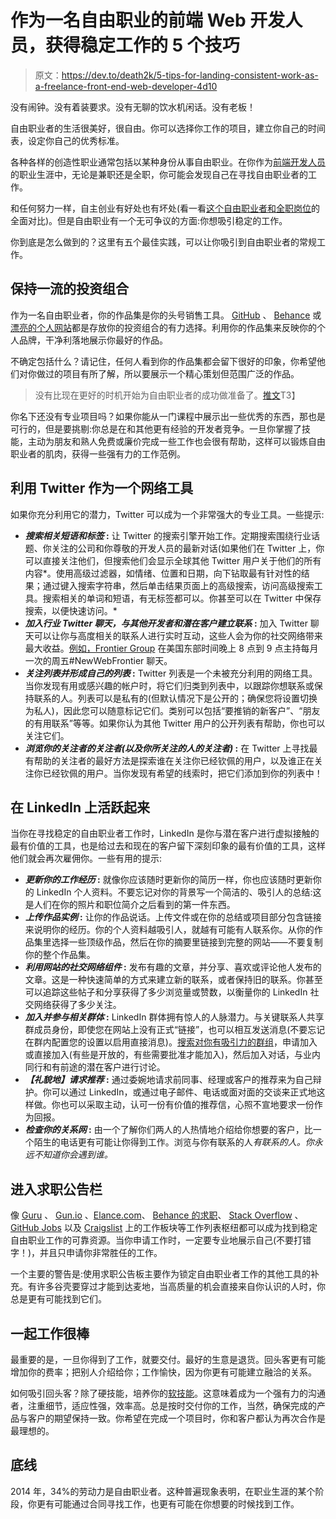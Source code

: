 # 作为一名自由职业的前端 Web 开发人员，获得稳定工作的 5 个技巧

> 原文：<https://dev.to/death2k/5-tips-for-landing-consistent-work-as-a-freelance-front-end-web-developer-4d10>

没有闹钟。没有着装要求。没有无聊的饮水机闲话。没有老板！

自由职业者的生活很美好，很自由。你可以选择你工作的项目，建立你自己的时间表，设定你自己的优秀标准。

各种各样的创造性职业通常包括以某种身份从事自由职业。在你作为[前端开发人员](https://www.udacity.com/course/front-end-web-developer-nanodegree--nd001)的职业生涯中，无论是兼职还是全职，你可能会发现自己在寻找自由职业者的工作。

和任何努力一样，自主创业有好处也有坏处(看一看[这个自由职业者和全职岗位](http://blog.udacity.com/2014/09/front-end-web-development-freelancing-vs-full-time)的全面对比)。但是自由职业有一个无可争议的方面:你想吸引稳定的工作。

你到底是怎么做到的？这里有五个最佳实践，可以让你吸引到自由职业者的常规工作。

## 保持一流的投资组合

作为一名自由职业者，你的作品集是你的头号销售工具。 [GitHub](https://github.com/) 、 [Behance](https://www.behance.net/) 或[漂亮的个人网站](http://www.creativebloq.com/portfolios/examples-712368)都是存放你的投资组合的有力选择。利用你的作品集来反映你的个人品牌，干净利落地展示你最好的作品。

不确定包括什么？请记住，任何人看到你的作品集都会留下很好的印象，你希望他们对你做过的项目有所了解，所以要展示一个精心策划但范围广泛的作品。

> 没有比现在更好的时机开始为自由职业者的成功做准备了。[推文](http://twitter.com/intent/tweet?url=https://blog.udacity.com/2014/11/5-tips-for-landing-consistent-work-as.html&text=There%E2%80%99s%20no%20time%20like%20the%20present%20to%20start%20setting%20yourself%20up%20for%20freelance%20success.&related=udacity&hashtags=front-end%20web%20dev, "Tweet this!")T3】

你名下还没有专业项目吗？如果你能从一门课程中展示出一些优秀的东西，那也是可行的，但是要挑剔:你总是在和其他更有经验的开发者竞争。一旦你掌握了技能，主动为朋友和熟人免费或廉价完成一些工作也会很有帮助，这样可以锻炼自由职业者的肌肉，获得一些强有力的工作范例。

## 利用 Twitter 作为一个网络工具

如果你充分利用它的潜力，Twitter 可以成为一个非常强大的专业工具。一些提示:

*   ***搜索相关短语和标签* :** 让 Twitter 的搜索引擎开始工作。定期搜索围绕行业话题、你关注的公司和你尊敬的开发人员的最新对话(如果他们在 Twitter 上，你可以直接关注他们，但搜索他们会显示全球其他 Twitter 用户关于他们的所有内容*。使用高级过滤器，如情绪、位置和日期，向下钻取最有针对性的结果；通过键入搜索字符串，然后单击结果页面上的高级搜索，访问高级搜索工具。搜索相关的单词和短语，有无标签都可以。你甚至可以在 Twitter 中保存搜索，以便快速访问。*
*   ***加入行业 Twitter 聊天，与其他开发者和潜在客户建立联系* :** 加入 Twitter 聊天可以让你与高度相关的联系人进行实时互动，这些人会为你的社交网络带来最大收益。[例如，Frontier Group](https://twitter.com/@frontiergroup) 在美国东部时间晚上 8 点到 9 点主持每月一次的周五#NewWebFrontier 聊天。
*   ***关注列表并形成自己的列表* :** Twitter 列表是一个未被充分利用的网络工具。当你发现有用或感兴趣的帐户时，将它们归类到列表中，以跟踪你想联系或保持联系的人。列表可以是私有的(但默认情况下是公开的；确保您将设置切换为私人)，因此您可以随意标记它们。类别可以包括“要推销的新客户”、“朋友的有用联系”等等。如果你认为其他 Twitter 用户的公开列表有帮助，你也可以关注它们。
*   ***浏览你的关注者的关注者(以及你所关注的人的关注者)* :** 在 Twitter 上寻找最有帮助的关注者的最好方法是探索谁在关注你已经钦佩的用户，以及谁正在关注你已经钦佩的用户。当你发现有希望的线索时，把它们添加到你的列表中！

## 在 LinkedIn 上活跃起来

当你在寻找稳定的自由职业者工作时，LinkedIn 是你与潜在客户进行虚拟接触的最有价值的工具，也是给过去和现在的客户留下深刻印象的最有价值的工具，这样他们就会再次雇佣你。一些有用的提示:

*   ***更新你的工作经历* :** 就像你应该随时更新你的简历一样，你也应该随时更新你的 LinkedIn 个人资料。不要忘记对你的背景写一个简洁的、吸引人的总结:这是人们在你的照片和职位简介之后看到的第一件东西。
*   ***上传作品实例* :** 让你的作品说话。上传文件或在你的总结或项目部分包含链接来说明你的经历。你的个人资料越吸引人，就越有可能有人联系你。从你的作品集里选择一些顶级作品，然后在你的摘要里链接到完整的网站——不要复制你的整个作品集。
*   ***利用网站的社交网络组件* :** 发布有趣的文章，并分享、喜欢或评论他人发布的文章。这是一种快速简单的方式来建立新的联系，或者保持旧的联系。你甚至可以追踪这些帖子和分享获得了多少浏览量或赞数，以衡量你的 LinkedIn 社交网络获得了多少关注。
*   ***加入并参与相关群体* :** LinkedIn 群体拥有惊人的人脉潜力。与关键联系人共享群成员身份，即使您在网站上没有正式“链接”，也可以相互发送消息(不要忘记在群内配置您的设置以启用直接消息)。[搜索对你有吸引力的群组](https://www.linkedin.com/grp/)，申请加入或直接加入(有些是开放的，有些需要批准才能加入)，然后加入对话，与业内同行和有前途的潜在客户进行讨论。
*   ***【礼貌地】请求推荐* :** 通过委婉地请求前同事、经理或客户的推荐来为自己辩护。你可以通过 LinkedIn，或通过电子邮件、电话或面对面的交谈来正式地这样做。你也可以采取主动，认可一份有价值的推荐信，心照不宣地要求一份作为回报。
*   ***检查你的关系网* :** 由一个了解你们两人的人热情地介绍给你想要的客户，比一个陌生的电话更有可能让你得到工作。浏览与你有联系的人*有联系的人。你永远不知道你会遇到谁。*

## 进入求职公告栏

像 [Guru](http://www.guru.com/) 、 [Gun.io](https://gun.io/) 、[Elance.com](https://www.elance.com/)、 [Behance 的求职](https://www.behance.net/joblist)、 [Stack Overflow](http://careers.stackoverflow.com/jobs) 、 [GitHub Jobs](https://jobs.github.com/) 以及 [Craigslist](http://www.craigslist.org/) 上的工作板块等工作列表枢纽都可以成为找到稳定自由职业工作的可靠资源。当你申请工作时，一定要专业地展示自己(不要打错字！)，并且只申请你非常胜任的工作。

一个主要的警告是:使用求职公告板主要作为锁定自由职业者工作的其他工具的补充。有许多谷壳要穿过才能到达麦地，当高质量的机会直接来自你认识的人时，你总是更有可能找到它们。

## 一起工作很棒

最重要的是，一旦你得到了工作，就要交付。最好的生意是退货。回头客更有可能增加你的费率；把别人介绍给你；工作愉快，因为你更有可能建立融洽的关系。

如何吸引回头客？除了硬技能，培养你的[软技能](http://blog.udacity.com/2014/11/4-soft-skills-that-will-get-you-the-job-and-keep-you-there)。这意味着成为一个强有力的沟通者，注重细节，适应性强，效率高。总是按时交付你的工作，当然，确保完成的产品与客户的期望保持一致。你希望在完成一个项目时，你和客户都认为再次合作是最理想的。

## 底线

2014 年，34%的劳动力是自由职业者。这种普遍现象表明，在职业生涯的某个阶段，你更有可能通过合同寻找工作，也更有可能在你想要的时候找到工作。